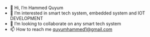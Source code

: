 - 👋 Hi, I’m Hammed Quyum
- 👀 I’m interested in smart tech system, embedded system and IOT DEVELOPMENT
- 💞️ I’m looking to collaborate on any smart tech system
- 📫 How to reach me quyumhammed1@gmail.com

<!---
Hammed Quyum is a ✨ special ✨ repository because its `README.md` (this file) appears on your GitHub profile.
You can click the Preview link to take a look at your changes.
--->
